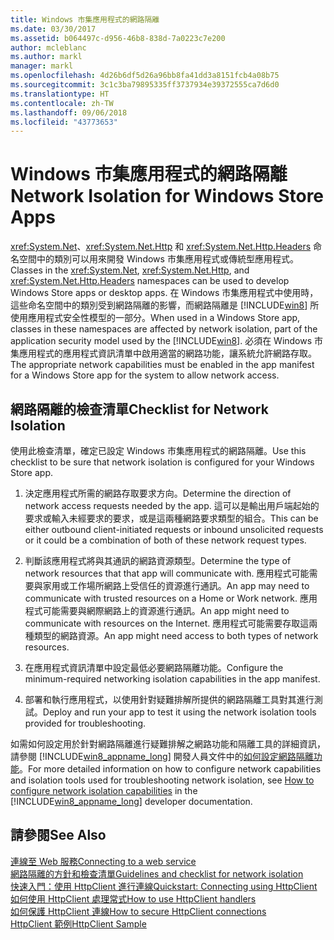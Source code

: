 ```yaml
---
title: Windows 市集應用程式的網路隔離
ms.date: 03/30/2017
ms.assetid: b064497c-d956-46b8-838d-7a0223c7e200
author: mcleblanc
ms.author: markl
manager: markl
ms.openlocfilehash: 4d26b6df5d26a96bb8fa41dd3a8151fcb4a08b75
ms.sourcegitcommit: 3c1c3ba79895335ff3737934e39372555ca7d6d0
ms.translationtype: HT
ms.contentlocale: zh-TW
ms.lasthandoff: 09/06/2018
ms.locfileid: "43773653"
---
```

# <a name="network-isolation-for-windows-store-apps"></a><span data-ttu-id="1d2aa-102">Windows 市集應用程式的網路隔離</span><span class="sxs-lookup"><span data-stu-id="1d2aa-102">Network Isolation for Windows Store Apps</span></span>
<span data-ttu-id="1d2aa-103"><xref:System.Net>、<xref:System.Net.Http> 和 <xref:System.Net.Http.Headers> 命名空間中的類別可以用來開發 Windows 市集應用程式或傳統型應用程式。</span><span class="sxs-lookup"><span data-stu-id="1d2aa-103">Classes in the <xref:System.Net>,  <xref:System.Net.Http>, and <xref:System.Net.Http.Headers> namespaces can be used to develop Windows Store  apps  or desktop apps.</span></span> <span data-ttu-id="1d2aa-104">在 Windows 市集應用程式中使用時，這些命名空間中的類別受到網路隔離的影響，而網路隔離是 [!INCLUDE[win8](../../../includes/win8-md.md)] 所使用應用程式安全性模型的一部分。</span><span class="sxs-lookup"><span data-stu-id="1d2aa-104">When used in a Windows Store app, classes in these namespaces are affected by network isolation, part of the application security model used by the [!INCLUDE[win8](../../../includes/win8-md.md)].</span></span> <span data-ttu-id="1d2aa-105">必須在 Windows 市集應用程式的應用程式資訊清單中啟用適當的網路功能，讓系統允許網路存取。</span><span class="sxs-lookup"><span data-stu-id="1d2aa-105">The appropriate network capabilities must be enabled in the app manifest for a Windows Store app for the system to allow network access.</span></span>  
  
## <a name="checklist-for-network-isolation"></a><span data-ttu-id="1d2aa-106">網路隔離的檢查清單</span><span class="sxs-lookup"><span data-stu-id="1d2aa-106">Checklist for Network Isolation</span></span>  
 <span data-ttu-id="1d2aa-107">使用此檢查清單，確定已設定 Windows 市集應用程式的網路隔離。</span><span class="sxs-lookup"><span data-stu-id="1d2aa-107">Use this checklist to be sure that network isolation is configured for your Windows Store app.</span></span>  
  
1.  <span data-ttu-id="1d2aa-108">決定應用程式所需的網路存取要求方向。</span><span class="sxs-lookup"><span data-stu-id="1d2aa-108">Determine the direction of network access requests needed by the app.</span></span> <span data-ttu-id="1d2aa-109">這可以是輸出用戶端起始的要求或輸入未經要求的要求，或是這兩種網路要求類型的組合。</span><span class="sxs-lookup"><span data-stu-id="1d2aa-109">This can be either outbound client-initiated requests or inbound unsolicited requests or it could be a combination of both of these network request types.</span></span>  
  
2.  <span data-ttu-id="1d2aa-110">判斷該應用程式將與其通訊的網路資源類型。</span><span class="sxs-lookup"><span data-stu-id="1d2aa-110">Determine the type of network resources that that app will communicate with.</span></span> <span data-ttu-id="1d2aa-111">應用程式可能需要與家用或工作場所網路上受信任的資源進行通訊。</span><span class="sxs-lookup"><span data-stu-id="1d2aa-111">An app may need to communicate with trusted resources on a Home or Work network.</span></span> <span data-ttu-id="1d2aa-112">應用程式可能需要與網際網路上的資源進行通訊。</span><span class="sxs-lookup"><span data-stu-id="1d2aa-112">An app might need to communicate with resources on the Internet.</span></span> <span data-ttu-id="1d2aa-113">應用程式可能需要存取這兩種類型的網路資源。</span><span class="sxs-lookup"><span data-stu-id="1d2aa-113">An app might need access to both types of network resources.</span></span>  
  
3.  <span data-ttu-id="1d2aa-114">在應用程式資訊清單中設定最低必要網路隔離功能。</span><span class="sxs-lookup"><span data-stu-id="1d2aa-114">Configure the minimum-required networking isolation capabilities in the app manifest.</span></span>  
  
4.  <span data-ttu-id="1d2aa-115">部署和執行應用程式，以使用針對疑難排解所提供的網路隔離工具對其進行測試。</span><span class="sxs-lookup"><span data-stu-id="1d2aa-115">Deploy and run your app to test it using the network isolation tools provided for troubleshooting.</span></span>  
  
 <span data-ttu-id="1d2aa-116">如需如何設定用於針對網路隔離進行疑難排解之網路功能和隔離工具的詳細資訊，請參閱 [!INCLUDE[win8_appname_long](../../../includes/win8-appname-long-md.md)] 開發人員文件中的[如何設定網路隔離功能](https://go.microsoft.com/fwlink/?LinkID=228265)。</span><span class="sxs-lookup"><span data-stu-id="1d2aa-116">For more detailed information on how to configure network capabilities and isolation tools used for troubleshooting network isolation, see [How to configure network isolation capabilities](https://go.microsoft.com/fwlink/?LinkID=228265) in the [!INCLUDE[win8_appname_long](../../../includes/win8-appname-long-md.md)] developer documentation.</span></span>  
  
## <a name="see-also"></a><span data-ttu-id="1d2aa-117">請參閱</span><span class="sxs-lookup"><span data-stu-id="1d2aa-117">See Also</span></span>  
 [<span data-ttu-id="1d2aa-118">連線至 Web 服務</span><span class="sxs-lookup"><span data-stu-id="1d2aa-118">Connecting to a web service</span></span>](https://go.microsoft.com/fwlink/?LinkID=245696)  
 [<span data-ttu-id="1d2aa-119">網路隔離的方針和檢查清單</span><span class="sxs-lookup"><span data-stu-id="1d2aa-119">Guidelines and checklist for network isolation</span></span>](https://go.microsoft.com/fwlink/?LinkID=228265)  
 [<span data-ttu-id="1d2aa-120">快速入門：使用 HttpClient 進行連線</span><span class="sxs-lookup"><span data-stu-id="1d2aa-120">Quickstart: Connecting using HttpClient</span></span>](https://go.microsoft.com/fwlink/?LinkId=245697)  
 [<span data-ttu-id="1d2aa-121">如何使用 HttpClient 處理常式</span><span class="sxs-lookup"><span data-stu-id="1d2aa-121">How to use HttpClient handlers</span></span>](https://go.microsoft.com/fwlink/?LinkId=245699)  
 [<span data-ttu-id="1d2aa-122">如何保護 HttpClient 連線</span><span class="sxs-lookup"><span data-stu-id="1d2aa-122">How to secure HttpClient connections</span></span>](https://go.microsoft.com/fwlink/?LinkId=245698)  
 [<span data-ttu-id="1d2aa-123">HttpClient 範例</span><span class="sxs-lookup"><span data-stu-id="1d2aa-123">HttpClient Sample</span></span>](https://go.microsoft.com/fwlink/?LinkId=242550)

